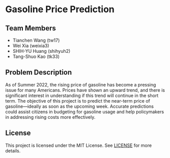 # Gasoline Price Prediction

## Team Members

- Tianchen Wang (tw17)
- Wei Xia (weixia3)
- SHIH-YU Huang (shihyuh2)
- Tang-Shuo Kao (tk33)

## Problem Description

As of Summer 2022, the rising price of gasoline has become a pressing issue for many Americans. Prices have shown an upward trend, and there is significant interest in understanding if this trend will continue in the short term. The objective of this project is to predict the near-term price of gasoline—ideally as soon as the upcoming week. Accurate predictions could assist citizens in budgeting for gasoline usage and help policymakers in addressing rising costs more effectively.

## License

This project is licensed under the MIT License. See [LICENSE](LICENSE) for more details.